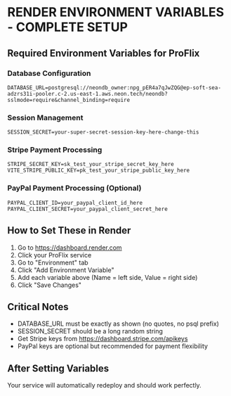 # RENDER ENVIRONMENT VARIABLES - COMPLETE SETUP

## Required Environment Variables for ProFlix

### Database Configuration
```
DATABASE_URL=postgresql://neondb_owner:npg_pER4a7qJwZQG@ep-soft-sea-adzrs31i-pooler.c-2.us-east-1.aws.neon.tech/neondb?sslmode=require&channel_binding=require
```

### Session Management
```
SESSION_SECRET=your-super-secret-session-key-here-change-this
```

### Stripe Payment Processing
```
STRIPE_SECRET_KEY=sk_test_your_stripe_secret_key_here
VITE_STRIPE_PUBLIC_KEY=pk_test_your_stripe_public_key_here
```

### PayPal Payment Processing (Optional)
```
PAYPAL_CLIENT_ID=your_paypal_client_id_here
PAYPAL_CLIENT_SECRET=your_paypal_client_secret_here
```

## How to Set These in Render

1. Go to https://dashboard.render.com
2. Click your ProFlix service
3. Go to "Environment" tab
4. Click "Add Environment Variable"
5. Add each variable above (Name = left side, Value = right side)
6. Click "Save Changes"

## Critical Notes
- DATABASE_URL must be exactly as shown (no quotes, no psql prefix)
- SESSION_SECRET should be a long random string
- Get Stripe keys from https://dashboard.stripe.com/apikeys
- PayPal keys are optional but recommended for payment flexibility

## After Setting Variables
Your service will automatically redeploy and should work perfectly.